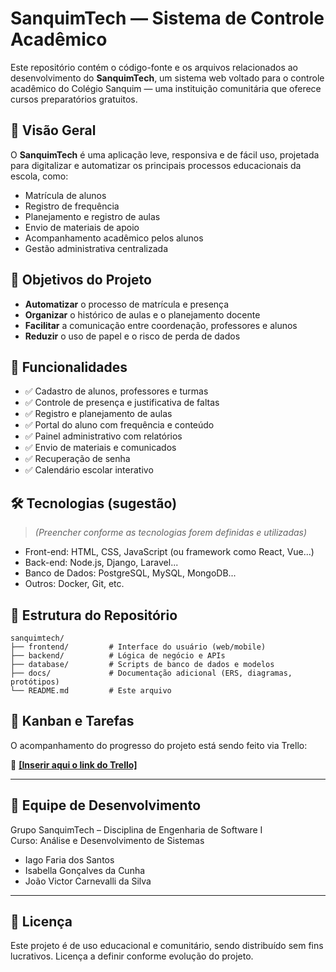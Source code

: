 # SanquimTech — Sistema de Controle Acadêmico

Este repositório contém o código-fonte e os arquivos relacionados ao desenvolvimento do **SanquimTech**, um sistema web voltado para o controle acadêmico do Colégio Sanquim — uma instituição comunitária que oferece cursos preparatórios gratuitos.

## 📘 Visão Geral

O **SanquimTech** é uma aplicação leve, responsiva e de fácil uso, projetada para digitalizar e automatizar os principais processos educacionais da escola, como:

- Matrícula de alunos
- Registro de frequência
- Planejamento e registro de aulas
- Envio de materiais de apoio
- Acompanhamento acadêmico pelos alunos
- Gestão administrativa centralizada

## 🎯 Objetivos do Projeto

- **Automatizar** o processo de matrícula e presença
- **Organizar** o histórico de aulas e o planejamento docente
- **Facilitar** a comunicação entre coordenação, professores e alunos
- **Reduzir** o uso de papel e o risco de perda de dados

## 🧩 Funcionalidades

- ✅ Cadastro de alunos, professores e turmas
- ✅ Controle de presença e justificativa de faltas
- ✅ Registro e planejamento de aulas
- ✅ Portal do aluno com frequência e conteúdo
- ✅ Painel administrativo com relatórios
- ✅ Envio de materiais e comunicados
- ✅ Recuperação de senha
- ✅ Calendário escolar interativo

## 🛠️ Tecnologias (sugestão)

> *(Preencher conforme as tecnologias forem definidas e utilizadas)*

- Front-end: HTML, CSS, JavaScript (ou framework como React, Vue...)
- Back-end: Node.js, Django, Laravel...
- Banco de Dados: PostgreSQL, MySQL, MongoDB...
- Outros: Docker, Git, etc.

## 📂 Estrutura do Repositório

```
sanquimtech/
├── frontend/         # Interface do usuário (web/mobile)
├── backend/          # Lógica de negócio e APIs
├── database/         # Scripts de banco de dados e modelos
├── docs/             # Documentação adicional (ERS, diagramas, protótipos)
└── README.md         # Este arquivo
```

## 📌 Kanban e Tarefas

O acompanhamento do progresso do projeto está sendo feito via Trello:

🔗 **[\[Inserir aqui o link do Trello\]](https://trello.com/b/s5sZLwvK/sanquimtech-ads-noite)**

---

## 👥 Equipe de Desenvolvimento

Grupo SanquimTech – Disciplina de Engenharia de Software I  
Curso: Análise e Desenvolvimento de Sistemas

- Iago Faria dos Santos  
- Isabella Gonçalves da Cunha  
- João Victor Carnevalli da Silva  

---

## 📄 Licença

Este projeto é de uso educacional e comunitário, sendo distribuído sem fins lucrativos. Licença a definir conforme evolução do projeto.
